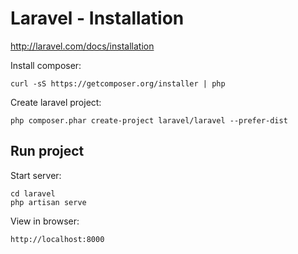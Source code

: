 Laravel - Installation
======================
http://laravel.com/docs/installation

Install composer:

    curl -sS https://getcomposer.org/installer | php

Create laravel project:

    php composer.phar create-project laravel/laravel --prefer-dist


Run project
-----------

Start server:

    cd laravel
    php artisan serve

View in browser:

    http://localhost:8000